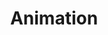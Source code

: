 ---
title: Animation
excerpt: Adding quality motion graphics or doing a full animated project will raise the quality level of your content.
description1: For some of you, filming your own footage or a subscription isn't the right thing for your right now. 2D animation graphics is a great way to keep eyes intrigued and tell an effective story. 
description2: Our 2D animation process is simple but animation is far from a simple process. Before we can talk about the right package you should consider, you need to figure out the level of complexity you'd like in your animation. Look at the animation below to get a sense of what we mean.
button: Packages
video: ../../src/assets/videos/microscope.mov
vidtype: video/mp4
benefitTitleDescription:
    [
        [
        ../../src/assets/images/play.png,
        play icon,
        Scripting,
        We'll expertly plan and write your video scripts
        ],
        [
        ../../src/assets/images/play.png,
        play icon,
        Illustration,
        Your message through creative illustration 
        ],
        [
        ../../src/assets/images/play.png,
        play icon,
        Voiceover,
        Including a professional voiceover actor
        ],
        [
        ../../src/assets/images/play.png,
        play icon,
        Custom,
        Everything is created for you and your brand
        ]
    ]
draft: false
---